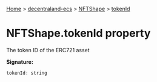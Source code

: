 [Home](./index) &gt; [decentraland-ecs](./decentraland-ecs.md) &gt; [NFTShape](./decentraland-ecs.nftshape.md) &gt; [tokenId](./decentraland-ecs.nftshape.tokenid.md)

# NFTShape.tokenId property

The token ID of the ERC721 asset

**Signature:**
```javascript
tokenId: string
```
